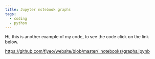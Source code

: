 ```yaml
---
title: Jupyter notebook graphs
tags:
  - coding
  - python
---
```

Hi, this is another example of my code, to see the code click on the link below. 

https://github.com/fjyeo/website/blob/master/_notebooks/graphs.ipynb


